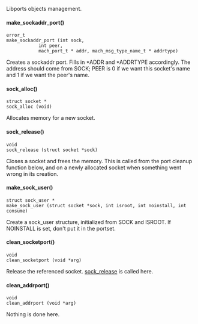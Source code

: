 Libports objects management.

#### make_sockaddr_port() ####

    error_t
    make_sockaddr_port (int sock,
                int peer,
                mach_port_t * addr, mach_msg_type_name_t * addrtype)

Creates a sockaddr port. Fills in \*ADDR and \*ADDRTYPE accordingly. The address should come from SOCK; PEER is 0 if we want this socket's name and 1 if we want the peer's name.

#### sock_alloc() ####

    struct socket *
    sock_alloc (void)

Allocates memory for a new socket.

#### sock_release() ####

    void
    sock_release (struct socket *sock)

Closes a socket and frees the memory. This is called from the port cleanup function below, and on a newly allocated socket when something went wrong in its creation.

#### make_sock_user() ####

    struct sock_user *
    make_sock_user (struct socket *sock, int isroot, int noinstall, int consume)

Create a sock_user structure, initialized from SOCK and ISROOT. If NOINSTALL is set, don't put it in the portset.

#### clean_socketport() ####

    void
    clean_socketport (void *arg)

Release the referenced socket. [sock_release](.) is called here.

#### clean_addrport() ####

    void
    clean_addrport (void *arg)

Nothing is done here.